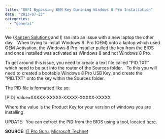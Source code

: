 ```yaml
---
title: "UEFI Bypassing OEM Key Durining Windows 8 Pro Installation"
date: "2013-07-23"
categories: 
  - "general"
---
```


We ([Kanzen Solutions](http://kanzensolutions.co.uk/) and I) ran into an issue with a new laptop the other day.   When trying to install Windows 8  Pro (OEM) onto a laptop which used OEM Activation, the Windows 8 Pro installer pulled the key from the BIOS and once installed was activated as Windows 8 and not Windows 8 Pro.

To get around this issue, you need to create a text file called "PID.TXT" which need to be put into the router of the Sources folder.   To this you will need to created a bootable Windows 8 Pro USB Key, and create the "PID.TXT" onto the key within the Sources folder.

The PID file is formatted like so:

\[PID\]
Value=XXXXX-XXXXX-XXXXX-XXXXX-XXXXX

Where the value is the Product Key for your version of windows you are installing.

UPDATE:  You can extract the PID from the BIOS using a tool, located [here](http://www.sherr.co.uk/retrieve_windows_8_license_key_from_bios).

**SOURCE**: [IT Pro Guru](http://itproguru.com/expert/2013/02/solution-to-uefi-issue-windows-8-or-windows-server-2012-installation-may-fail-with-error-message-the-product-key-entered-does-not-match-any-of-the-windows-images-available-for-installation-enter-a-di/), [Microsoft Technet](http://technet.microsoft.com/en-us/library/hh824952.aspx)
